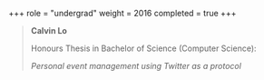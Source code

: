 +++
role = "undergrad"
weight = 2016
completed = true
+++

> **Calvin Lo**
>
> Honours Thesis in Bachelor of Science (Computer Science):
>
> *Personal event management using Twitter as a protocol*


